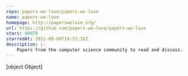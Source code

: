 ```yaml
---
repo: papers-we-love/papers-we-love
name: papers-we-love
homepage: http://paperswelove.org/
url: https://github.com/papers-we-love/papers-we-love
stars: 90978
starredAt: 2021-08-08T19:33:35Z
description: |-
    Papers from the computer science community to read and discuss.
---
```


[object Object]
